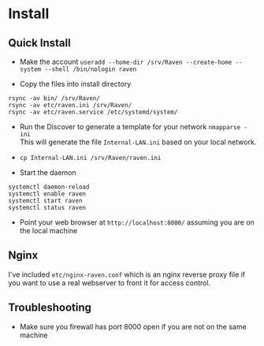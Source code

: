 # Install

## Quick Install
* Make the account
  `useradd --home-dir /srv/Raven --create-home --system --shell /bin/nologin raven`

* Copy the files into install directory
```
rsync -av bin/ /srv/Raven/
rsync -av etc/raven.ini /srv/Raven/
rsync -av etc/raven.service /etc/systemd/system/
```
* Run the Discover to generate a template for your network
  `nmapparse -ini`  
  This will generate the file `Internal-LAN.ini` based on your local network.
* `cp Internal-LAN.ini /srv/Raven/raven.ini` 

* Start the daemon
```
systemctl daemon-reload
systemctl enable raven  
systemctl start raven  
systemctl status raven  
```

* Point your web browser at `http://localhost:8000/` assuming you are on the local machine

## Nginx 
I've included `etc/nginx-raven.conf` which is an nginx reverse proxy file if you want to use a real webserver to front it for access control.

## Troubleshooting
* Make sure you firewall has port 8000 open if you are not on the same machine


